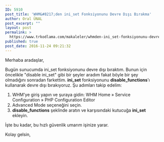 ```yaml
---
ID: 5910
post_title: 'WHM&#8217;den ini_set Fonksiyonunu Devre Dışı Bırakma'
author: Oral ÜNAL
post_excerpt: ""
layout: post
permalink: >
  https://www.trkodlama.com/makaleler/whmden-ini_set-fonksiyonunu-devre-disi-birakma-5910.html
published: true
post_date: 2016-11-24 09:21:32
---
```

Merhaba aradaşlar,

Bugün sunucumda ini_set fonksiyonunu devre dışı bıraktım. Bunun için öncelikle "disable ini_set" gibi bir şeyler aradım fakat böyle bir şey olmadığını sonradan farkettim. <strong>ini_set</strong> fonksiyonunu <strong>disable_functions</strong>'ı kullanarak devre dışı bırakıyoruz. Şu adımları takip edelim:

<ol>
    <li>WHM'ye giriş yapın ve şuraya gidin: WHM Home » Service Configuration » PHP Configuration Editor</li>
    <li>Advanced Mode seçeneğini seçin.</li>
    <li><strong>disable_functions</strong> şeklinde aratın ve karşısındaki kutucuğa <strong>ini_set</strong> ekleyin.</li>
</ol>

İşte bu kadar, bu hızlı güvenlik umarım işinize yarar.

Kolay gelsin,